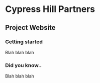 # Cypress Hill Partners
## Project Website

### Getting started
Blah blah blah

### Did you know..
Blah blah blah
